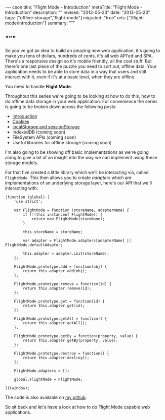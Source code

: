--- cson
title: "Flight Mode - Introduction"
metaTitle: "Flight Mode - Introduction"
description: ""
revised: "2013-05-23"
date: "2013-05-23"
tags: ["offline-storage","flight-mode"]
migrated: "true"
urls: ["/flight-mode/introduction"]
summary: """

"""
---
So you've got an idea to build an amazing new web application, it's going to make you tens of dollars, hundreds of cents, it's all web API'ed and SPA. There's a responsive design so it's mobile friendly, all the cool stuff. But there's one last piece of the puzzle you need to sort out, offline data. Your application needs to be able to store data in a way that users and still interact with it, even if it's at a basic level, when they are offline.

You need to handle **Flight Mode**.

Throughout this series we're going to be looking at how to do this, how to do offline data storage in your web application. For convenience the series is going to be broken down across the following posts:

* [Introduction](/flight-mode/introduction)
* [Cookies](/flight-mode/cookies)
* [localStorage and sessionStorage](/flight-mode/local-session-storage)
* IndexedDB (coming soon)
* FileSystem APIs (coming soon)
* Useful libraries for offline storage (coming soon)

I'm also going to be showing off basic implementations as we're going along to give a bit of an insight into the way we can implement using these storage models.

For that I've created a little library which we'll be interacting via, called `FlightMode`. This then allows you to create _adapters_ which are implementations of an underlying storage layer, here's our API that we'll interacting with:

    (function (global) {
        'use strict';

        var FlightMode = function (storeName, adapterName) {
            if (!(this instanceof FlightMode)) {
                return new FlightMode(storeName);
            }

            this.storeName = storeName;

            var adapter = FlightMode.adapters[adapterName] || FlightMode.defaultAdapter;

            this.adapter = adapter.init(storeName);
        };

        FlightMode.prototype.add = function(obj) {
            return this.adapter.add(obj);
        };

        FlightMode.prototype.remove = function(id) {
            return this.adapter.remove(id);
        };

        FlightMode.prototype.get = function(id) {
            return this.adapter.get(id);
        };

        FlightMode.prototype.getAll = function() {
            return this.adapter.getAll();
        };

        FlightMode.prototype.getBy = function(property, value) {
            return this.adapter.getBy(property, value);
        };

        FlightMode.prototype.destroy = function() {
            return this.adapter.destroy();
        };

        FlightMode.adapters = [];

        global.FlightMode = FlightMode;

    })(window);

The code is also available on [my github](https://github.com/aaronpowell/flight-mode-blog).

So sit back and let's have a look at how to do Flight Mode capable web applications.